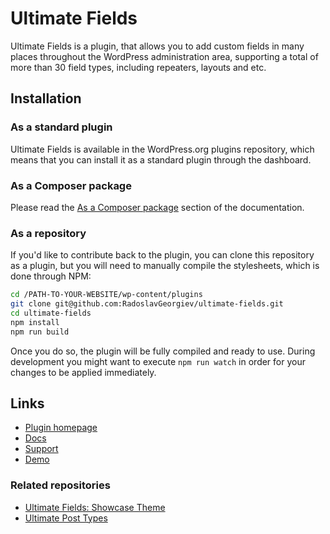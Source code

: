 # Ultimate Fields

Ultimate Fields is a plugin, that allows you to add custom fields in many places throughout the WordPress administration area, supporting a total of more than 30 field types, including repeaters, layouts and etc.

## Installation

### As a standard plugin
Ultimate Fields is available in the WordPress.org plugins repository, which means that you can install it as a standard plugin through the dashboard.

### As a Composer package

Please read the [As a Composer package](https://www.ultimate-fields.com/docs/quick-start/installation/#as-a-composer-package) section of the documentation.

### As a repository

If you'd like to contribute back to the plugin, you can clone this repository as a plugin, but you will need to manually compile the stylesheets, which is done through NPM:

```sh
cd /PATH-TO-YOUR-WEBSITE/wp-content/plugins
git clone git@github.com:RadoslavGeorgiev/ultimate-fields.git
cd ultimate-fields
npm install
npm run build
```

Once you do so, the plugin will be fully compiled and ready to use. During development you might want to execute `npm run watch` in order for your changes to be applied immediately.

## Links

- [Plugin homepage](https://www.ultimate-fields.com/)
- [Docs](https://www.ultimate-fields.com/docs/)
- [Support](https://www.ultimate-fields.com/support/)
- [Demo](https://www.ultimate-fields.com/demo/)

### Related repositories

- [Ultimate Fields: Showcase Theme](https://github.com/RadoslavGeorgiev/ultimate-fields-showcase-theme)
- [Ultimate Post Types](https://github.com/RadoslavGeorgiev/ultimate-post-types)
